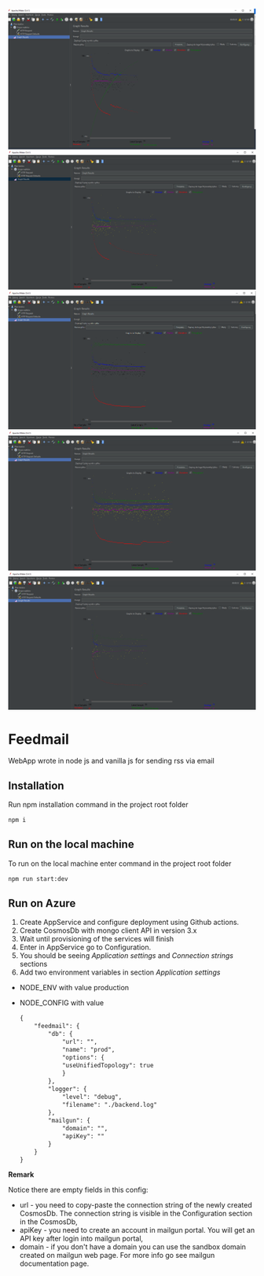 ![Alt Text](https://github.com/Peszko1337/feedmail-master/blob/main/test%20strony.png)
![Alt Text](https://github.com/Peszko1337/feedmail-master/blob/main/post%20v1%20user.png)
![Alt Text](https://github.com/Peszko1337/feedmail-master/blob/main/get%20v1%20user.png)
![Alt Text](https://github.com/Peszko1337/feedmail-master/blob/main/get%20v1%20mail.png)
![Alt Text](https://github.com/Peszko1337/feedmail-master/blob/main/post%20v1%20mail.png)
# Feedmail

WebApp wrote in node js and vanilla js for sending rss via email

## Installation

Run npm installation command in the project root folder

```bash
npm i
```

## Run on the local machine

To run on the local machine enter command in the project root folder

```bash
npm run start:dev
```

## Run on Azure
1. Create AppService and configure deployment using Github actions.
2. Create CosmosDb with mongo client API in version 3.x
3. Wait until provisioning of the services will finish
4. Enter in AppService go to Configuration.
5. You should be seeing *Application settings* and *Connection strings* sections
6. Add two environment variables in section *Application settings*
- NODE_ENV with value production
- NODE_CONFIG with value

      {
          "feedmail": {
              "db": {
                  "url": "", 
                  "name": "prod", 
                  "options": {
                  "useUnifiedTopology": true 
                  }
              },
              "logger": {
                  "level": "debug",
                  "filename": "./backend.log"
              },
              "mailgun": {
                  "domain": "",
                  "apiKey": ""
              }  
          }
      }

**Remark**

Notice there are empty fields in this config:
- url - you need to copy-paste the connection string of the newly created CosmosDb. The connection string is visible in the Configuration section in the CosmosDb,
- apiKey - you need to create an account in mailgun portal. You will get an API key after login into mailgun portal,
- domain - if you don't have a domain you can use the sandbox domain created on mailgun web page. For more info go see mailgun documentation page.
